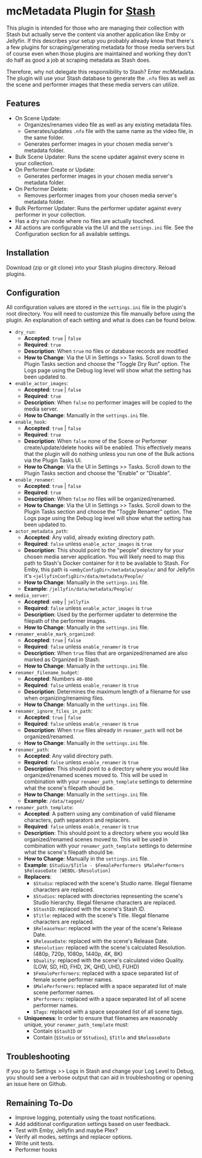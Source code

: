 # mcMetadata Plugin for [Stash](https://github.com/stashapp/stash)

This plugin is intended for those who are managing their collection with Stash but actually serve the content via another application like Emby or Jellyfin. If this describes your setup you probably already know that there's a few plugins for scraping/generating metadata for those media servers but of course even when those plugins are maintained and working they don't do half as good a job at scraping metadata as Stash does.

Therefore, why not delegate this responsibility to Stash? Enter mcMetadata. The plugin will use your Stash database to generate the `.nfo` files as well as the scene and performer images that these media servers can utilize.

## Features
- On Scene Update:
    - Organizes/renames video file as well as any existing metadata files.
    - Generates/updates `.nfo` file with the same name as the video file, in the same folder.
    - Generates performer images in your chosen media server's metadata folder.
- Bulk Scene Updater: Runs the scene updater against every scene in your collection.
- On Performer Create or Update:
    - Generates performer images in your chosen media server's metadata folder.
- On Performer Delete:
    - Removes performer images from your chosen media server's metadata folder.
- Bulk Performer Updater: Runs the performer updater against every performer in your collection.
- Has a dry run mode where no files are actually touched.
- All actions are configurable via the UI and the `settings.ini` file. See the Configuration section for all available settings.

## Installation
Download (zip or git clone) into your Stash plugins directory. Reload plugins.

## Configuration
All configuration values are stored in the `settings.ini` file in the plugin's root directory. You will need to customize this file manually before using the plugin. An explanation of each setting and what is does can be found below.

- `dry_run`:
    - **Accepted**: `true` | `false`
    - **Required**: `true`
    - **Description**: When `true` no files or database records are modified
    - **How to Change**: Via the UI in Settings >> Tasks. Scroll down to the Plugin Tasks section and choose the "Toggle Dry Run" option. The Logs page using the Debug log level will show what the setting has been updated to.
- `enable_actor_images`:
    - **Accepted**: `true` | `false`
    - **Required**: `true`
    - **Description**: When `false` no performer images will be copied to the media server.
    - **How to Change**: Manually in the `settings.ini` file.
- `enable_hook`:
    - **Accepted**: `true` | `false`
    - **Required**: `true`
    - **Description**: When `false` none of the Scene or Performer create/update/delete hooks will be enabled. This effectively means that the plugin will do nothing unless you run one of the Bulk actions via the Plugin Tasks UI.
    - **How to Change**: Via the UI in Settings >> Tasks. Scroll down to the Plugin Tasks section and choose the "Enable" or "Disable".
- `enable_renamer`:
    - **Accepted**: `true` | `false`
    - **Required**: `true`
    - **Description**: When `false` no files will be organized/renamed.
    - **How to Change**: Via the UI in Settings >> Tasks. Scroll down to the Plugin Tasks section and choose the "Toggle Renamer" option. The Logs page using the Debug log level will show what the setting has been updated to.
- `actor_metadata_path`:
    - **Accepted**: Any valid, already existing directory path.
    - **Required**: `false` unless `enable_actor_images` is `true`
    - **Description**: This should point to the "people" directory for your chosen media server application. You will likely need to map this path to Stash's Docker container for it to be available to Stash. For Emby, this path is `<embyConfigDir>/metadata/people/` and for Jellyfin it's `<jellyfinConfigDir>/data/metadata/People/`
    - **How to Change**: Manually in the `settings.ini` file.
    - **Example**: `/jellyfin/data/metadata/People/`
- `media_server`:
    - **Accepted**: `emby` | `jellyfin`
    - **Required**: `false` unless `enable_actor_images` is `true`
    - **Description**: Used by the performer updater to determine the filepath of the performer images.
    - **How to Change**: Manually in the `settings.ini` file.
- `renamer_enable_mark_organized`:
    - **Accepted**: `true` | `false`
    - **Required**: `false` unless `enable_renamer` is `true`
    - **Description**: When `true` files that are organized/renamed are also marked as Organized in Stash.
    - **How to Change**: Manually in the `settings.ini` file.
- `renamer_filename_budget`:
    - **Accepted**: Numbers `40-800`
    - **Required**: `false` unless `enable_renamer` is `true`
    - **Description**: Determines the maximum length of a filename for use when organizing/renaming files.
    - **How to Change**: Manually in the `settings.ini` file.
- `renamer_ignore_files_in_path`:
    - **Accepted**: `true` | `false`
    - **Required**: `false` unless `enable_renamer` is `true`
    - **Description**: When `true` files already in `renamer_path` will not be organized/renamed.
    - **How to Change**: Manually in the `settings.ini` file.
- `renamer_path`:
    - **Accepted**: Any valid directory path.
    - **Required**: `false` unless `enable_renamer` is `true`
    - **Description**: This should point to a directory where you would like organized/renamed scenes moved to. This will be used in combination with your `renamer_path_template` settings to determine what the scene's filepath should be.
    - **How to Change**: Manually in the `settings.ini` file.
    - **Example**: `/data/tagged/`
- `renamer_path_template`:
    - **Accepted**: A pattern using any combination of valid filename characters, path separators and replacers.
    - **Required**: `false` unless `enable_renamer` is `true`
    - **Description**: This should point to a directory where you would like organized/renamed scenes moved to. This will be used in combination with your `renamer_path_template` settings to determine what the scene's filepath should be.
    - **How to Change**: Manually in the `settings.ini` file.
    - **Example**: `$Studio/$Title - $FemalePerformers $MalePerformers $ReleaseDate [WEBDL-$Resolution]`
    - **Replacers**:
        - `$Studio`: replaced with the scene's Studio name. Illegal filename characters are replaced.
        - `$Studios`: replaced with directories representing the scene's Studio hierarchy. Illegal filename characters are replaced.
        - `$StashID`: replaced with the scene's Stash ID.
        - `$Title`: replaced with the scene's Title. Illegal filename characters are replaced.
        - `$ReleaseYear`: replaced with the year of the scene's Release Date.
        - `$ReleaseDate`: replaced with the scene's Release Date.
        - `$Resolution`: replaced with the scene's calculated Resolution. (480p, 720p, 1080p, 1440p, 4K, 8K)
        - `$Quality`: replaced with the scene's calculated video Quality. (LOW, SD, HD, FHD, 2K, QHD, UHD, FUHD)
        - `$FemalePerformers`: replaced with a space separated list of female scene performer names.
        - `$MalePerformers`: replaced with a space separated list of male scene performer names.
        - `$Performers`: replaced with a space separated list of all scene performer names.
        - `$Tags`: replaced with a space separated list of all scene tags.
    - **Uniqueness**: In order to ensure that filenames are reasonably unique, your `renamer_path_template` must:
        - Contain `$StashID` or
        - Contain (`$Studio` or `$Studios`), `$Title` and `$ReleaseDate`

## Troubleshooting
If you go to Settings >> Logs in Stash and change your Log Level to Debug, you should see a verbose output that can aid in troubleshooting or opening an issue here on Github.

## Remaining To-Do
- Improve logging, potentially using the toast notifications.
- Add additional configuration settings based on user feedback.
- Test with Emby, Jellyfin and maybe Plex?
- Verify all modes, settings and replacer options.
- Write unit tests.
- Performer hooks